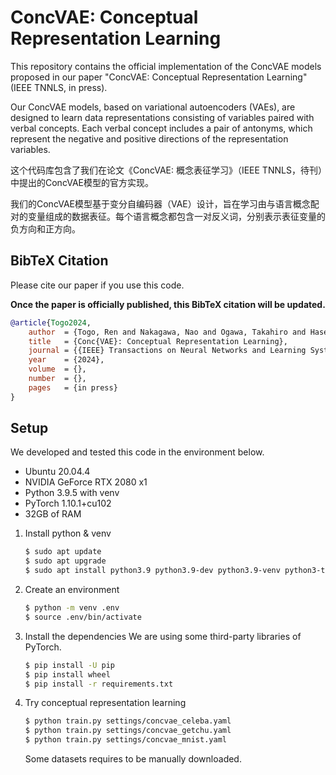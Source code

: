 # ConcVAE: Conceptual Representation Learning

This repository contains the official implementation of the ConcVAE models proposed in our paper "ConcVAE: Conceptual Representation Learning" (IEEE TNNLS, in press).

Our ConcVAE models, based on variational autoencoders (VAEs), are designed to learn data representations consisting of variables paired with verbal concepts. Each verbal concept includes a pair of antonyms, which represent the negative and positive directions of the representation variables.

这个代码库包含了我们在论文《ConcVAE: 概念表征学习》（IEEE TNNLS，待刊）中提出的ConcVAE模型的官方实现。

我们的ConcVAE模型基于变分自编码器（VAE）设计，旨在学习由与语言概念配对的变量组成的数据表征。每个语言概念都包含一对反义词，分别表示表征变量的负方向和正方向。

## BibTeX Citation

Please cite our paper if you use this code.

**Once the paper is officially published, this BibTeX citation will be updated.**

```bibtex
@article{Togo2024,
    author  = {Togo, Ren and Nakagawa, Nao and Ogawa, Takahiro and Haseyama, Miki},
    title   = {Conc{VAE}: Conceptual Representation Learning},
    journal = {{IEEE} Transactions on Neural Networks and Learning Systems},
    year    = {2024},
    volume  = {},
    number  = {},
    pages   = {in press}
}
```

## Setup

We developed and tested this code in the environment below.

- Ubuntu 20.04.4
- NVIDIA GeForce RTX 2080 x1
- Python 3.9.5 with venv
- PyTorch 1.10.1+cu102
- 32GB of RAM

1. Install python & venv
   ```bash
   $ sudo apt update
   $ sudo apt upgrade
   $ sudo apt install python3.9 python3.9-dev python3.9-venv python3-tk
   ```
2. Create an environment
   ```bash
   $ python -m venv .env
   $ source .env/bin/activate
   ```
3. Install the dependencies
   We are using some third-party libraries of PyTorch.
   ```bash
   $ pip install -U pip
   $ pip install wheel
   $ pip install -r requirements.txt
   ```
4. Try conceptual representation learning
   ```bash
   $ python train.py settings/concvae_celeba.yaml
   $ python train.py settings/concvae_getchu.yaml
   $ python train.py settings/concvae_mnist.yaml
   ```
   Some datasets requires to be manually downloaded.

